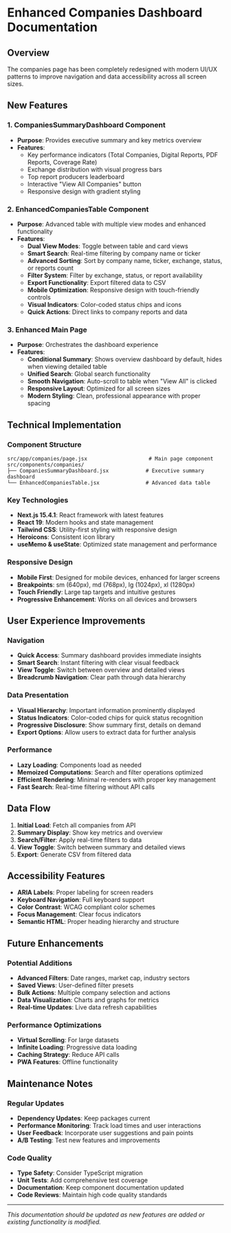 # Enhanced Companies Dashboard Documentation

## Overview

The companies page has been completely redesigned with modern UI/UX patterns to improve navigation and data accessibility across all screen sizes.

## New Features

### 1. CompaniesSummaryDashboard Component

- **Purpose**: Provides executive summary and key metrics overview
- **Features**:
  - Key performance indicators (Total Companies, Digital Reports, PDF Reports, Coverage Rate)
  - Exchange distribution with visual progress bars
  - Top report producers leaderboard
  - Interactive "View All Companies" button
  - Responsive design with gradient styling

### 2. EnhancedCompaniesTable Component

- **Purpose**: Advanced table with multiple view modes and enhanced functionality
- **Features**:
  - **Dual View Modes**: Toggle between table and card views
  - **Smart Search**: Real-time filtering by company name or ticker
  - **Advanced Sorting**: Sort by company name, ticker, exchange, status, or reports count
  - **Filter System**: Filter by exchange, status, or report availability
  - **Export Functionality**: Export filtered data to CSV
  - **Mobile Optimization**: Responsive design with touch-friendly controls
  - **Visual Indicators**: Color-coded status chips and icons
  - **Quick Actions**: Direct links to company reports and data

### 3. Enhanced Main Page

- **Purpose**: Orchestrates the dashboard experience
- **Features**:
  - **Conditional Summary**: Shows overview dashboard by default, hides when viewing detailed table
  - **Unified Search**: Global search functionality
  - **Smooth Navigation**: Auto-scroll to table when "View All" is clicked
  - **Responsive Layout**: Optimized for all screen sizes
  - **Modern Styling**: Clean, professional appearance with proper spacing

## Technical Implementation

### Component Structure

```
src/app/companies/page.jsx                    # Main page component
src/components/companies/
├── CompaniesSummaryDashboard.jsx            # Executive summary dashboard
└── EnhancedCompaniesTable.jsx               # Advanced data table
```

### Key Technologies

- **Next.js 15.4.1**: React framework with latest features
- **React 19**: Modern hooks and state management
- **Tailwind CSS**: Utility-first styling with responsive design
- **Heroicons**: Consistent icon library
- **useMemo & useState**: Optimized state management and performance

### Responsive Design

- **Mobile First**: Designed for mobile devices, enhanced for larger screens
- **Breakpoints**: sm (640px), md (768px), lg (1024px), xl (1280px)
- **Touch Friendly**: Large tap targets and intuitive gestures
- **Progressive Enhancement**: Works on all devices and browsers

## User Experience Improvements

### Navigation

- **Quick Access**: Summary dashboard provides immediate insights
- **Smart Search**: Instant filtering with clear visual feedback
- **View Toggle**: Switch between overview and detailed views
- **Breadcrumb Navigation**: Clear path through data hierarchy

### Data Presentation

- **Visual Hierarchy**: Important information prominently displayed
- **Status Indicators**: Color-coded chips for quick status recognition
- **Progressive Disclosure**: Show summary first, details on demand
- **Export Options**: Allow users to extract data for further analysis

### Performance

- **Lazy Loading**: Components load as needed
- **Memoized Computations**: Search and filter operations optimized
- **Efficient Rendering**: Minimal re-renders with proper key management
- **Fast Search**: Real-time filtering without API calls

## Data Flow

1. **Initial Load**: Fetch all companies from API
2. **Summary Display**: Show key metrics and overview
3. **Search/Filter**: Apply real-time filters to data
4. **View Toggle**: Switch between summary and detailed views
5. **Export**: Generate CSV from filtered data

## Accessibility Features

- **ARIA Labels**: Proper labeling for screen readers
- **Keyboard Navigation**: Full keyboard support
- **Color Contrast**: WCAG compliant color schemes
- **Focus Management**: Clear focus indicators
- **Semantic HTML**: Proper heading hierarchy and structure

## Future Enhancements

### Potential Additions

- **Advanced Filters**: Date ranges, market cap, industry sectors
- **Saved Views**: User-defined filter presets
- **Bulk Actions**: Multiple company selection and actions
- **Data Visualization**: Charts and graphs for metrics
- **Real-time Updates**: Live data refresh capabilities

### Performance Optimizations

- **Virtual Scrolling**: For large datasets
- **Infinite Loading**: Progressive data loading
- **Caching Strategy**: Reduce API calls
- **PWA Features**: Offline functionality

## Maintenance Notes

### Regular Updates

- **Dependency Updates**: Keep packages current
- **Performance Monitoring**: Track load times and user interactions
- **User Feedback**: Incorporate user suggestions and pain points
- **A/B Testing**: Test new features and improvements

### Code Quality

- **Type Safety**: Consider TypeScript migration
- **Unit Tests**: Add comprehensive test coverage
- **Documentation**: Keep component documentation updated
- **Code Reviews**: Maintain high code quality standards

---

_This documentation should be updated as new features are added or existing functionality is modified._
